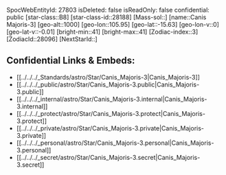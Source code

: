﻿---
location:
- -15.63
- -105.95
- 1000
tags:
- astro/Star
type: Star
---

SpocWebEntityId: 27803
isDeleted: false
isReadOnly: false
confidential: public
[star-class::B8]
[star-class-id::28188]
[Mass-sol::]
[name::Canis Majoris-3]
[geo-alt::1000]
[geo-lon::105.95]
[geo-lat::-15.63]
[geo-lon-v::0]
[geo-lat-v::-0.01]
[bright-min::41]
[bright-max::41]
[Zodiac-index::3]
[ZodiacId::28096]
[NextStarId::]



## Confidential Links & Embeds: 
- [[../../../_Standards/astro/Star/Canis_Majoris-3|Canis_Majoris-3]] 
- [[../../../_public/astro/Star/Canis_Majoris-3.public|Canis_Majoris-3.public]] 
- [[../../../_internal/astro/Star/Canis_Majoris-3.internal|Canis_Majoris-3.internal]] 
- [[../../../_protect/astro/Star/Canis_Majoris-3.protect|Canis_Majoris-3.protect]] 
- [[../../../_private/astro/Star/Canis_Majoris-3.private|Canis_Majoris-3.private]] 
- [[../../../_personal/astro/Star/Canis_Majoris-3.personal|Canis_Majoris-3.personal]] 
- [[../../../_secret/astro/Star/Canis_Majoris-3.secret|Canis_Majoris-3.secret]]

